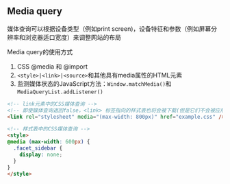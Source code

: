 
## Media query
媒体查询可以根据设备类型（例如print screen)，设备特征和参数（例如屏幕分辨率和浏览器适口宽度）来调整网站的布局

Media query的使用方式
1. CSS @media 和 @import
2. `<style>|<link>|<source>`和其他具有media属性的HTML元素
3. 监测媒体状态的JavaScript方法：`Window.matchMedia()`和`MediaQueryList.addListener() `

```html
<!-- link元素中的CSS媒体查询 -->
<!-- 即使媒体查询返回false，<link> 标签指向的样式表也将会被下载(但是它们不会被应用) -->
<link rel="stylesheet" media="(max-width: 800px)" href="example.css" />

<!-- 样式表中的CSS媒体查询 -->
<style>
@media (max-width: 600px) {
  .facet_sidebar {
    display: none;
  }
}
</style>
```